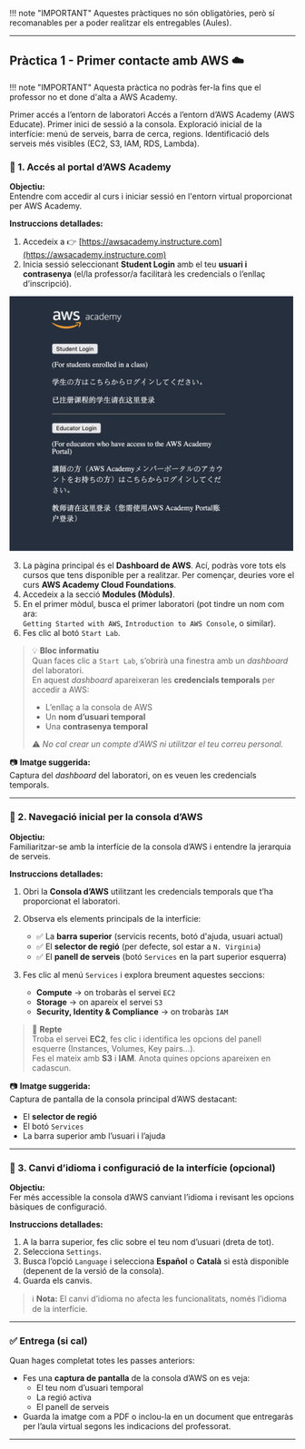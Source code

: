 !!! note "IMPORTANT"
    Aquestes pràctiques no són obligatòries, però sí recomanables per a poder realitzar els entregables (Aules).

---

## Pràctica 1 - Primer contacte amb AWS ☁️

!!! note "IMPORTANT"
    Aquesta pràctica no podràs fer-la fins que el professor no et done d'alta a AWS Academy.

Primer accés a l’entorn de laboratori
Accés a l’entorn d’AWS Academy (AWS Educate).
Primer inici de sessió a la consola.
Exploració inicial de la interfície: menú de serveis, barra de cerca, regions.
Identificació dels serveis més visibles (EC2, S3, IAM, RDS, Lambda).


### 🔐 1. Accés al portal d’AWS Academy

**Objectiu:**  
Entendre com accedir al curs i iniciar sessió en l'entorn virtual proporcionat per AWS Academy.

**Instruccions detallades:**

1. Accedeix a 👉 [https://awsacademy.instructure.com](https://awsacademy.instructure.com)  
2. Inicia sessió seleccionant **Student Login** amb el teu **usuari i contrasenya** (el/la professor/a facilitarà les credencials o l’enllaç d’inscripció).  
<img src="../../assets/u1/p1_1.png" alt="captura 1" width="500" class="centered-image"/>

3. La pàgina principal és el **Dashboard de AWS**. Ací, podràs vore tots els cursos que tens disponible per a realitzar. Per començar, deuries vore el curs **AWS Academy Cloud Foundations**. 
4. Accedeix a la secció **Modules (Mòduls)**.  
5. En el primer mòdul, busca el primer laboratori (pot tindre un nom com ara:  
   `Getting Started with AWS`, `Introduction to AWS Console`, o similar).  
6. Fes clic al botó `Start Lab`.

> 💡 **Bloc informatiu**  
> Quan faces clic a `Start Lab`, s’obrirà una finestra amb un *dashboard* del laboratori.  
> En aquest *dashboard* apareixeran les **credencials temporals** per accedir a AWS:
>
> - L’enllaç a la consola de AWS  
> - Un **nom d’usuari temporal**  
> - Una **contrasenya temporal**  
>
> ⚠️ *No cal crear un compte d’AWS ni utilitzar el teu correu personal.*

📷 **Imatge suggerida:**  
Captura del *dashboard* del laboratori, on es veuen les credencials temporals.

---

### 🧭 2. Navegació inicial per la consola d’AWS

**Objectiu:**  
Familiaritzar-se amb la interfície de la consola d’AWS i entendre la jerarquia de serveis.

**Instruccions detallades:**

1. Obri la **Consola d’AWS** utilitzant les credencials temporals que t’ha proporcionat el laboratori.  
2. Observa els elements principals de la interfície:
   - ✅ La **barra superior** (servicis recents, botó d'ajuda, usuari actual)
   - ✅ El **selector de regió** (per defecte, sol estar a `N. Virginia`)
   - ✅ El **panell de serveis** (botó `Services` en la part superior esquerra)

3. Fes clic al menú `Services` i explora breument aquestes seccions:
   - **Compute** → on trobaràs el servei `EC2`
   - **Storage** → on apareix el servei `S3`
   - **Security, Identity & Compliance** → on trobaràs `IAM`

> 🎯 **Repte**  
> Troba el servei **EC2**, fes clic i identifica les opcions del panell esquerre (Instances, Volumes, Key pairs...).  
> Fes el mateix amb **S3** i **IAM**. Anota quines opcions apareixen en cadascun.

📷 **Imatge suggerida:**  
Captura de pantalla de la consola principal d’AWS destacant:
- El **selector de regió**
- El botó `Services`
- La barra superior amb l’usuari i l’ajuda

---

### 🧭 3. Canvi d’idioma i configuració de la interfície (opcional)

**Objectiu:**  
Fer més accessible la consola d’AWS canviant l’idioma i revisant les opcions bàsiques de configuració.

**Instruccions detallades:**

1. A la barra superior, fes clic sobre el teu nom d’usuari (dreta de tot).  
2. Selecciona `Settings`.  
3. Busca l’opció `Language` i selecciona **Español** o **Català** si està disponible (depenent de la versió de la consola).  
4. Guarda els canvis.

> ℹ️ **Nota:** El canvi d’idioma no afecta les funcionalitats, només l’idioma de la interfície.

---

### ✅ Entrega (si cal)

Quan hages completat totes les passes anteriors:

- Fes una **captura de pantalla** de la consola d’AWS on es veja:
  - El teu nom d’usuari temporal
  - La regió activa
  - El panell de serveis
- Guarda la imatge com a PDF o inclou-la en un document que entregaràs per l’aula virtual segons les indicacions del professorat.

---

